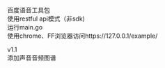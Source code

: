 百度语音工具包<br/>
使用restful api模式（非sdk)<br/>
运行main.go<br/>
使用chrome、FF浏览器访问https://127.0.0.1/example/

v1.1<br/>
添加声音音频图谱<br/>



